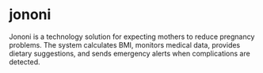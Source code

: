 # jononi

Jononi is a technology solution for expecting mothers to reduce pregnancy problems. The system calculates
BMI, monitors medical data, provides dietary suggestions, and sends emergency alerts when complications
are detected.
 
